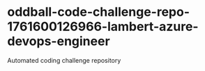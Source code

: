 # oddball-code-challenge-repo-1761600126966-lambert-azure-devops-engineer
Automated coding challenge repository
